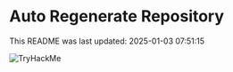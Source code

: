 # Auto Regenerate Repository

This README was last updated: 2025-01-03 07:51:15

 ![TryHackMe](https://tryhackme.com/badge/533634)